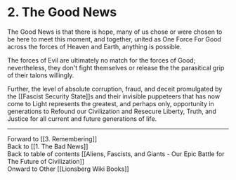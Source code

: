 # 2. The Good News

The Good News is that there is hope, many of us chose or were chosen to be here to meet this moment, and together, united as One Force For Good across the forces of Heaven and Earth, anything is possible. 

The forces of Evil are ultimately no match for the forces of Good; nevertheless, they don't fight themselves or release the the parasitical grip of their talons willingly. 

Further, the level of absolute corruption, fraud, and deceit promulgated by the [[Fascist Security State]]s and their invisible puppeteers that has now come to Light represents the greatest, and perhaps only, opportunity in generations to Refound our Civilization and Resecure Liberty, Truth, and Justice for all current and future generations of life. 

___

Forward to [[3. Remembering]]      
Back to [[1. The Bad News]]      
Back to table of contents [[Aliens, Fascists, and Giants  - Our Epic Battle for The Future of Civilization]]  
Onward to Other [[Lionsberg Wiki Books]]  
